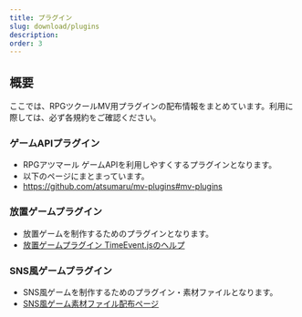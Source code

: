 ```yaml
---
title: プラグイン
slug: download/plugins
description:
order: 3
---
```


## 概要

ここでは、RPGツクールMV用プラグインの配布情報をまとめています。利用に際しては、必ず各規約をご確認ください。

### ゲームAPIプラグイン

- RPGアツマール ゲームAPIを利用しやすくするプラグインとなります。
- 以下のページにまとまっています。
- https://github.com/atsumaru/mv-plugins#mv-plugins

### 放置ゲームプラグイン

- 放置ゲームを制作するためのプラグインとなります。
- [放置ゲームプラグイン TimeEvent.jsのヘルプ](https://ch.nicovideo.jp/indies-game/blomaga/ar1273292)

### SNS風ゲームプラグイン

- SNS風ゲームを制作するためのプラグイン・素材ファイルとなります。
- [SNS風ゲーム素材ファイル配布ページ](http://site.nicovideo.jp/rpgtkool/material/sns_like.html)
